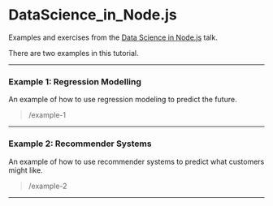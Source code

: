 # DataScience_in_Node.js
Examples and exercises from the [Data Science in Node.js](http://www.slideshare.net/SeanByrnes1/data-science-in-nodejs) talk.

There are two examples in this tutorial.

-----
### Example 1: Regression Modelling
An example of how to use regression modeling to predict the future.
> /example-1

-----
### Example 2: Recommender Systems
An example of how to use recommender systems to predict what customers might like.
> /example-2

-----
